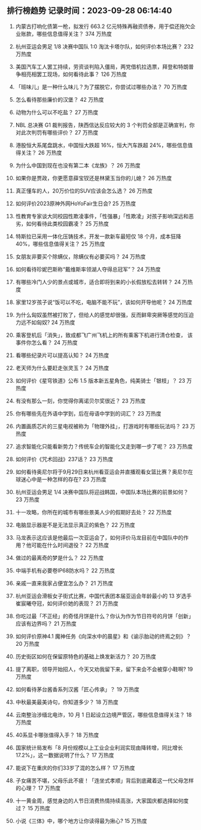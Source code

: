 
## 排行榜趋势 记录时间：2023-09-28 06:14:40
  
  1. 内蒙古打响化债第一枪，拟发行 663.2 亿元特殊再融资债券，用于偿还拖欠企业账款，哪些信息值得关注？ 374 万热度
    
  2. 杭州亚运会男足 1/8 决赛中国队 1:0 淘汰卡塔尔队，如何评价本场比赛？ 232 万热度
    
  3. 美国汽车工人罢工持续，劳资谈判陷入僵局，两党借机拉选票，拜登和特朗普争相亮相罢工现场，如何看待此事？ 126 万热度
    
  4. 「班味儿」是一种什么味儿？为了摆脱它，你尝试过哪些办法？ 70 万热度
    
  5. 怎么看待那些廉价的汉堡？ 42 万热度
    
  6. 动物为什么可以不吃盐？ 27 万热度
    
  7. NBL 总决赛 G1 裁判报告，陕西信达反应较大的 3 个判罚全部是正确宣判，你对此次判罚有哪些评价？ 27 万热度
    
  8. 港股恒大系尾盘跳水，中国恒大跌超 16%，恒大汽车跌超 24%，哪些信息值得关注？ 26 万热度
    
  9. 为什么中国到现在也没有第二本《龙族》？ 26 万热度
    
  10. 如果你是贾政，你更愿意薛宝钗还是林黛玉当你的儿媳？ 26 万热度
    
  11. 真正懂车的人，20万价位的SUV应该会怎么选？ 26 万热度
    
  12. 如何评价2023原神外网HoYoFair生日会? 25 万热度
    
  13. 性教育专家谈大同校园性欺凌事件，「性强暴」「性欺凌」对孩子影响深远和恶劣，如何看待此类校园霸凌？ 25 万热度
    
  14. 特斯拉已采用一体化压铸技术，开发一款新车最短仅 18 个月，成本狂降 40%，哪些信息值得关注？ 25 万热度
    
  15. 女朋友非要买个除螨仪，除螨仪有必要买吗？ 24 万热度
    
  16. 如何看待珍妮巴斯称“戴维斯率领湖人夺得总冠军”？ 24 万热度
    
  17. 有哪些冷门人少的景点或城市，适合即将到来的小长假放松去转转？ 24 万热度
    
  18. 家里12岁孩子说“饭可以不吃，电脑不能不玩”，该如何开导他呢？ 24 万热度
    
  19. 为什么匈奴虽然被打败了，但给人的感觉却很强，反而鲜卑突厥等感觉的压迫力远不如匈奴? 24 万热度
    
  20. 乘客登机后「消失」，致成都飞广州飞机上的所有乘客下机进行清仓检查， 该事件你怎么看？ 24 万热度
    
  21. 看哪些纪录片可以提高认知？ 24 万热度
    
  22. 老天师为什么要赶走张灵玉？ 24 万热度
    
  23. 如何评价《星穹铁道》公布 1.5 版本新五星角色，纯美骑士「银枝」？ 23 万热度
    
  24. 有没有那么一刻，你觉得你离诺贝尔奖很近？ 23 万热度
    
  25. 你有哪些先在外语中学到，后在母语中学到的词汇？ 23 万热度
    
  26. 内置画质芯片的三星电视被称为「物理外挂」，打游戏时有哪些玩法吗？ 23 万热度
    
  27. 追求智能化只能看新势力？传统车企的智能化又走到哪一步了呢？ 23 万热度
    
  28. 如何评价《咒术回战》237话？ 23 万热度
    
  29. 如何看待奥尼尔将于9月29日来杭州看亚运会并直播观看女篮比赛？奥尼尔在球迷心中是一种怎样的存在? 23 万热度
    
  30. 杭州亚运会男足 1/4 决赛中国队将迎战韩国，中国队本场比赛的前景如何？ 23 万热度
    
  31. 十一攻略，你所在的城市有哪些景美人少的假期好去处？ 22 万热度
    
  32. 电脑显示器是不是无法显示真正的紫色？ 22 万热度
    
  33. 马龙表示这应该是他最后一次亚运会了，如何评价马龙目前在中国队中的作用？他可能在什么时间退役？ 22 万热度
    
  34. 做过的最离奇的梦是什么？ 22 万热度
    
  35. 中端手机有必要卷IP68防水吗？ 22 万热度
    
  36. 亲戚一直来我家占便宜怎么办？ 21 万热度
    
  37. 杭州亚运会滑板女子街式比赛，中国代表团本届亚运会年龄最小的 13 岁选手崔宸曦夺冠，如何评价她的表现？ 21 万热度
    
  38. 你吃过最「不正经」的奇怪月饼是什么？你认为作为节日符号的月饼「创新」应该有边界吗？ 21 万热度
    
  39. 如何评价原神4.1 魔神任务《向深水中的晨星》和《谕示胎动的终焉之刻》？ 20 万热度
    
  40. 历史街区如何在保留原特色的基础上焕发新活力？ 20 万热度
    
  41. 提了离职，领导开始招人，今天又劝我留下来，留下来会不会被穿小鞋啊? 19 万热度
    
  42. 如何看待茅台酱香系列汉酱「匠心传承」？ 19 万热度
    
  43. 中秋最美最美诗句，你知道多少？ 18 万热度
    
  44. 云南整治涉缅北电诈，10 月 1 日起设立边境严管区，哪些信息值得关注？ 18 万热度
    
  45. 40系显卡哪张值得入手？ 18 万热度
    
  46. 国家统计局发布「8 月份规模以上工业企业利润实现由降转增，同比增长 17.2%」，这一数据说明了什么？ 17 万热度
    
  47. 能说下在重庆的你们33岁了混的怎么样？ 17 万热度
    
  48. 子女痛苦不堪，父母乐此不疲！「连坐式孝顺」背后到底藏着这一代父母怎样的心理？ 17 万热度
    
  49. 十一黄金周，感觉身边的人节日消费热情持续高涨，大家国庆都选择如何度过？ 15 万热度
    
  50. 小说《三体》中，哪个地方让你读得最为揪心? 15 万热度
    